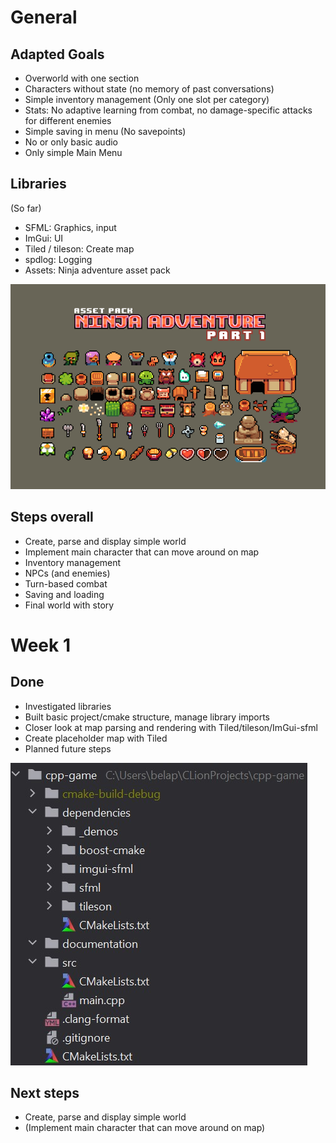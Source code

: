 # General

## Adapted Goals
- Overworld with one section
- Characters without state (no memory of past conversations)
- Simple inventory management (Only one slot per category)
- Stats: No adaptive learning from combat, no damage-specific attacks for different enemies
- Simple saving in menu (No savepoints)
- No or only basic audio
- Only simple Main Menu

## Libraries
(So far)
- SFML: Graphics, input
- ImGui: UI
- Tiled / tileson: Create map
- spdlog: Logging
- Assets: Ninja adventure asset pack

![](images/ninja_adventure_preview.png)

## Steps overall
- Create, parse and display simple world
- Implement main character that can move around on map
- Inventory management
- NPCs (and enemies)
- Turn-based combat
- Saving and loading
- Final world with story

# Week 1

## Done
- Investigated libraries
- Built basic project/cmake structure, manage library imports
- Closer look at map parsing and rendering with Tiled/tileson/ImGui-sfml
- Create placeholder map with Tiled
- Planned future steps

![](images/structure.jpg)



## Next steps
- Create, parse and display simple world
- (Implement main character that can move around on map)

